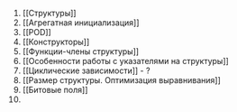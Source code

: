 1. [[Структуры]]
2. [[Агрегатная инициализация]]
3. [[POD]]
4. [[Конструкторы]]
5. [[Функции-члены структуры]]
6. [[Особенности работы с указателями на структуры]]
7. [[Циклические зависимости]] - ?
8. [[Размер структуры. Оптимизация выравнивания]]
9. [[Битовые поля]]
10. 
